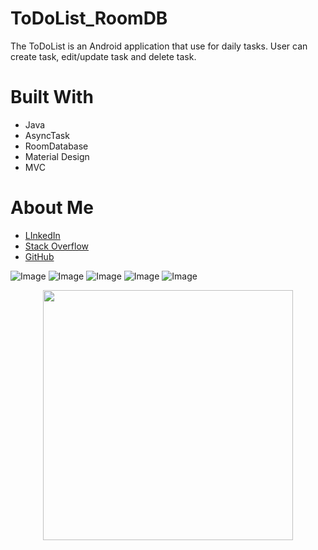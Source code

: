 # ToDoList_RoomDB
The ToDoList is an Android application that use for daily tasks. User can create task, edit/update task and delete task.

<h1>Built With</h1>
<ul>
<li>Java</li>
<li>AsyncTask</li>
<li>RoomDatabase</li>
<li>Material Design</li>
<li>MVC</li>
</ul>

<h1>About Me</h1>
<ul>
<li><a href="https://www.linkedin.com/in/aftabalam014/">LInkedIn</a></li>
<li><a href="https://stackoverflow.com/users/11369023/aftab-alam">Stack Overflow</a></li>
<li><a href="https://github.com/aftabalam014">GitHub</a></li>
</ul>

![Image](screenshot/1.jpg) ![Image](screenshot/2.jpg) ![Image](screenshot/3.jpg)
![Image](screenshot/4.jpg) ![Image](screenshot/5.jpg)

<div align="center">
    <img src="/screenshots/1.jpg" width="400px"</img> 
</div>
